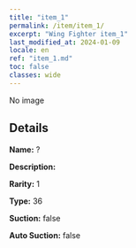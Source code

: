 ```yaml
---
title: "item_1"
permalink: /item/item_1/
excerpt: "Wing Fighter item_1"
last_modified_at: 2024-01-09
locale: en
ref: "item_1.md"
toc: false
classes: wide
---
```



 No image



## Details

 **Name:** ? 

 **Description:** 

 **Rarity:** 1 

 **Type:** 36 

 **Suction:** false 

 **Auto Suction:** false 


